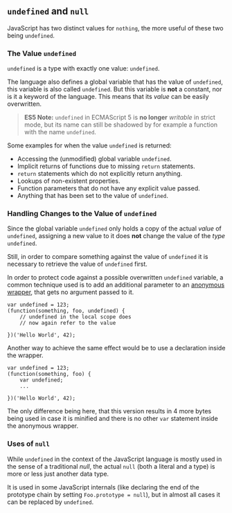 ## `undefined` and `null`

JavaScript has two distinct values for `nothing`, the more useful of these two
being `undefined`.

### The Value `undefined`

`undefined` is a type with exactly one value: `undefined`.

The language also defines a global variable that has the value of `undefined`,
this variable is also called `undefined`. But this variable is **not** a constant,
nor is it a keyword of the language. This means that its *value* can be easily 
overwritten.

> **ES5 Note:** `undefined` in ECMAScript 5 is **no longer** *writable* in strict
> mode, but its name can still be shadowed by for example a function with the name 
> `undefined`.

Some examples for when the value `undefined` is returned:

 - Accessing the (unmodified) global variable `undefined`.
 - Implicit returns of functions due to missing `return` statements.
 - `return` statements which do not explicitly return anything.
 - Lookups of non-existent properties.
 - Function parameters that do not have any explicit value passed.
 - Anything that has been set to the value of `undefined`.

### Handling Changes to the Value of `undefined`

Since the global variable `undefined` only holds a copy of the actual *value* of 
`undefined`, assigning a new value to it does **not** change the value of the 
*type* `undefined`.

Still, in order to compare something against the value of `undefined` it is
necessary to retrieve the value of `undefined` first.

In order to protect code against a possible overwritten `undefined` variable, a 
common technique used is to add an additional parameter to an
[anonymous wrapper](#function.scopes), that gets no argument passed to it.

    var undefined = 123;
    (function(something, foo, undefined) {
        // undefined in the local scope does 
        // now again refer to the value

    })('Hello World', 42);

Another way to achieve the same effect would be to use a declaration inside the 
wrapper.

    var undefined = 123;
    (function(something, foo) {
        var undefined;
        ...

    })('Hello World', 42);

The only difference being here, that this version results in 4 more bytes being
used in case it is minified and there is no other `var` statement inside the
anonymous wrapper.

### Uses of `null`

While `undefined` in the context of the JavaScript language is mostly used in
the sense of a traditional *null*, the actual `null` (both a literal and a type)
is more or less just another data type.

It is used in some JavaScript internals (like declaring the end of the
prototype chain by setting `Foo.prototype = null`), but in almost all cases it
can be replaced by `undefined`.


